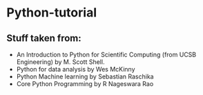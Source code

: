 # Python-tutorial

## Stuff taken from:
-  An Introduction to Python for Scientific Computing (from UCSB Engineering) by M. Scott Shell.
- Python for data analysis by Wes McKinny
- Python Machine learning by Sebastian Raschika
- Core Python Programming by R Nageswara Rao
